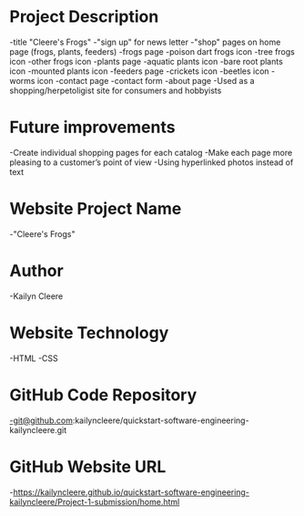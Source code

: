 # Project Description
-title "Cleere's Frogs"
    -"sign up" for news letter
    -"shop" pages on home page (frogs, plants, feeders)
-frogs page
    -poison dart frogs icon
    -tree frogs icon
    -other frogs icon
-plants page
    -aquatic plants  icon
    -bare root plants  icon
    -mounted plants  icon
-feeders page
    -crickets  icon
    -beetles  icon
    -worms  icon
-contact page
    -contact form
-about page
-Used as a shopping/herpetoligist site for consumers and hobbyists
# Future improvements
-Create individual shopping pages for each catalog
-Make each page more pleasing to a customer’s point of view
-Using hyperlinked photos instead of text
# Website Project Name
-"Cleere's Frogs"
# Author
-Kailyn Cleere
# Website Technology
-HTML 
-CSS
# GitHub Code Repository
-git@github.com:kailyncleere/quickstart-software-engineering-kailyncleere.git
# GitHub Website URL
-https://kailyncleere.github.io/quickstart-software-engineering-kailyncleere/Project-1-submission/home.html
